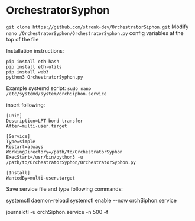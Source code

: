 ﻿# OrchestratorSyphon
```git clone https://github.com/stronk-dev/OrchestratorSiphon.git```
Modify ```nano /OrchestratorSyphon/OrchestratorSyphon.py``` config variables at the top of the file

Installation instructions:

```
pip install eth-hash
pip install eth-utils
pip install web3
python3 OrchestratorSyphon.py
```

Example systemd script:
```sudo nano /etc/systemd/system/orchSiphon.service```

insert following:
```
[Unit]
Description=LPT bond transfer
After=multi-user.target

[Service]
Type=simple
Restart=always
WorkingDirectory=/path/to/OrchestratorSyphon
ExecStart=/usr/bin/python3 -u /path/to/OrchestratorSyphon/OrchestratorSyphon.py

[Install]
WantedBy=multi-user.target
```

Save service file and type following commands:

systemctl daemon-reload
systemctl enable --now orchSiphon.service

journalctl -u orchSiphon.service -n 500 -f

